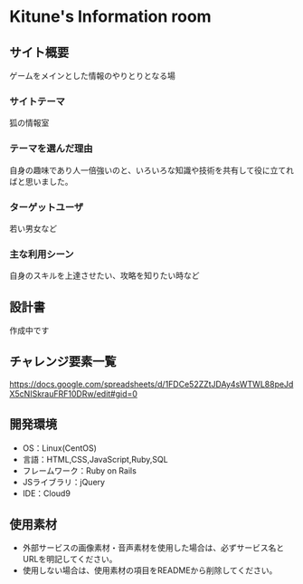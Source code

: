 # Kitune's Information room

## サイト概要
ゲームをメインとした情報のやりとりとなる場

### サイトテーマ
狐の情報室

### テーマを選んだ理由
自身の趣味であり人一倍強いのと、いろいろな知識や技術を共有して役に立てればと思いました。

### ターゲットユーザ
若い男女など

### 主な利用シーン
自身のスキルを上達させたい、攻略を知りたい時など

## 設計書
作成中です

## チャレンジ要素一覧
https://docs.google.com/spreadsheets/d/1FDCe52ZZtJDAy4sWTWL88peJdX5cNISkrauFRF10DRw/edit#gid=0

## 開発環境
- OS：Linux(CentOS)
- 言語：HTML,CSS,JavaScript,Ruby,SQL
- フレームワーク：Ruby on Rails
- JSライブラリ：jQuery
- IDE：Cloud9

## 使用素材
- 外部サービスの画像素材・音声素材を使用した場合は、必ずサービス名とURLを明記してください。
- 使用しない場合は、使用素材の項目をREADMEから削除してください。